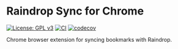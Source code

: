# Raindrop Sync for Chrome

[![License: GPL v3](https://img.shields.io/badge/License-GPLv3-blue.svg)](https://www.gnu.org/licenses/gpl-3.0)
[![CI](https://github.com/lasuillard/raindrop-sync-chrome/actions/workflows/ci.yaml/badge.svg)](https://github.com/lasuillard/raindrop-sync-chrome/actions/workflows/ci.yaml)
[![codecov](https://codecov.io/gh/lasuillard/raindrop-sync-chrome/graph/badge.svg?token=52rvoFBAEb)](https://codecov.io/gh/lasuillard/raindrop-sync-chrome)

Chrome browser extension for syncing bookmarks with Raindrop.
